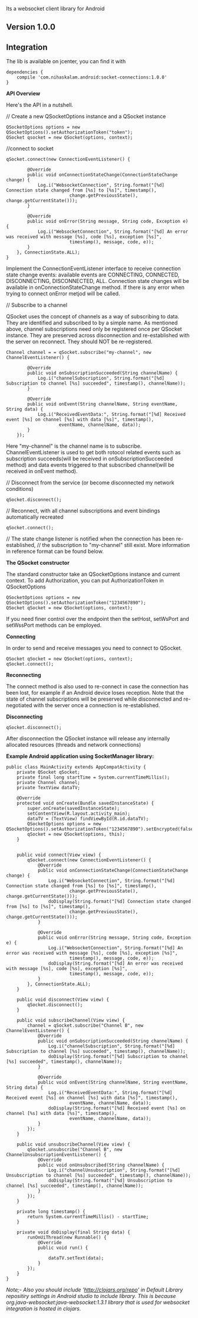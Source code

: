 Its a websocket client library for Android

## Version 1.0.0

## Integration

The lib is available on jcenter, you can find it with 

```
dependencies {
    compile 'com.nihaskalam.android:socket-connections:1.0.0'
}
```

**API Overview**

Here's the API in a nutshell.

// Create a new QSocketOptions instance and a QSocket instance

    QSocketOptions options = new QSocketOptions().setAuthorizationToken("token");
    QSocket qsocket = new QSocket(options, context);

//connect to socket

    qSocket.connect(new ConnectionEventListener() {
    
            @Override
            public void onConnectionStateChange(ConnectionStateChange change) {
                Log.i("WebsocketConnection", String.format("[%d] Connection state changed from [%s] to [%s]", timestamp(),
                            change.getPreviousState(), change.getCurrentState()));
            }
    
            @Override
            public void onError(String message, String code, Exception e) {
                Log.i("WebsocketConnection", String.format("[%d] An error was received with message [%s], code [%s], exception [%s]",
                            timestamp(), message, code, e));
            }
        }, ConnectionState.ALL);
    }
    
Implement the ConnectionEventListener interface to receive connection state change events: available events are CONNECTING, CONNECTED, DISCONNECTING, DISCONNECTED, ALL. 
Connection state changes will be available in onConnectionStateChange method. If there is any error when trying to connect onError metjod will be called. 

// Subscribe to a channel

QSocket uses the concept of channels as a way of subscribing to data. They are identified and subscribed to by a simple name.
As mentioned above, channel subscriptions need only be registered once per QSocket instance. 
They are preserved across disconnection and re-established with the server on reconnect. They should NOT be re-registered.

    Channel channel = = qSocket.subscribe("my-channel", new ChannelEventListener() {

            @Override
            public void onSubscriptionSucceeded(String channelName) {
                Log.i("channelSubscription", String.format("[%d] Subscription to channel [%s] succeeded", timestamp(), channelName));
            }

            @Override
            public void onEvent(String channelName, String eventName, String data) {
                Log.i("ReceivedEventData:", String.format("[%d] Received event [%s] on channel [%s] with data [%s]", timestamp(),
                        eventName, channelName, data));
            }
        });
 Here "my-channel" is the channel name is to subscribe. 
 ChannelEventListener is used to get both rotocol related events such as subscription succeeds(will be received in onSubscriptionSucceeded method) 
 and data events triggered to that subscribed channel(will be received in onEvent method).
        

// Disconnect from the service (or become disconnected my network conditions)

    qSocket.disconnect();

// Reconnect, with all channel subscriptions and event bindings automatically recreated

    qSocket.connect();
    
// The state change listener is notified when the connection has been re-established,
// the subscription to "my-channel" still exist.
More information in reference format can be found below.

**The QSocket constructor**

The standard constructor take an QSocketOptions instance and current context. To add Authorization, you can put AuthorizationToken in QSocketOptions 

    QSocketOptions options = new QSocketOptions().setAuthorizationToken("1234567890");
    QSocket qSocket = new QSocket(options, context);

If you need finer control over the endpoint then the setHost, setWsPort and setWssPort methods can be employed.

**Connecting**

In order to send and receive messages you need to connect to QSocket.

    QSocket qSocket = new QSocket(options, context);
    qSocket.connect();

**Reconnecting**

The connect method is also used to re-connect in case the connection has been lost, for example if an Android device loses reception. Note that the state of channel subscriptions will be preserved while disconnected and re-negotiated with the server once a connection is re-established.

**Disconnecting**

    qSocket.disconnect();
After disconnection the QSocket instance will release any internally allocated resources (threads and network connections)

**Example Android application using SocketManager library:**

    public class MainActivity extends AppCompatActivity {
        private QSocket qSocket;
        private final long startTime = System.currentTimeMillis();
        private Channel channel;
        private TextView dataTV;
    
        @Override
        protected void onCreate(Bundle savedInstanceState) {
            super.onCreate(savedInstanceState);
            setContentView(R.layout.activity_main);
            dataTV = (TextView) findViewById(R.id.dataTV);
            QSocketOptions options = new QSocketOptions().setAuthorizationToken("1234567890").setEncrypted(false);
            qSocket = new QSocket(options, this);
        }
    
    
        public void connect(View view) {
            qSocket.connect(new ConnectionEventListener() {
                @Override
                public void onConnectionStateChange(ConnectionStateChange change) {
                    Log.i("WebsocketConnection", String.format("[%d] Connection state changed from [%s] to [%s]", timestamp(),
                            change.getPreviousState(), change.getCurrentState()));
                    doDisplay(String.format("[%d] Connection state changed from [%s] to [%s]", timestamp(),
                            change.getPreviousState(), change.getCurrentState()));
                }
    
                @Override
                public void onError(String message, String code, Exception e) {
                    Log.i("WebsocketConnection", String.format("[%d] An error was received with message [%s], code [%s], exception [%s]",
                            timestamp(), message, code, e));
                    doDisplay(String.format("[%d] An error was received with message [%s], code [%s], exception [%s]",
                            timestamp(), message, code, e));
                }
            }, ConnectionState.ALL);
        }
    
        public void disconnect(View view) {
            qSocket.disconnect();
        }
    
        public void subscribeChannel(View view) {
            channel = qSocket.subscribe("Channel B", new ChannelEventListener() {
                @Override
                public void onSubscriptionSucceeded(String channelName) {
                    Log.i("channelSubscription", String.format("[%d] Subscription to channel [%s] succeeded", timestamp(), channelName));
                    doDisplay(String.format("[%d] Subscription to channel [%s] succeeded", timestamp(), channelName));
                }
    
                @Override
                public void onEvent(String channelName, String eventName, String data) {
                    Log.i("ReceivedEventData:", String.format("[%d] Received event [%s] on channel [%s] with data [%s]", timestamp(),
                            eventName, channelName, data));
                    doDisplay(String.format("[%d] Received event [%s] on channel [%s] with data [%s]", timestamp(),
                            eventName, channelName, data));
                }
            });
        }
    
        public void unsubscribeChannel(View view) {
            qSocket.unsubscribe("Channel B", new ChannelUnsubscriptionEventListener() {
                @Override
                public void onUnsubscribed(String channelName) {
                    Log.i("channelUnsubscription", String.format("[%d] Unsubscription to channel [%s] succeeded", timestamp(), channelName));
                    doDisplay(String.format("[%d] Unsubscription to channel [%s] succeeded", timestamp(), channelName));
                }
            });
        }
    
        private long timestamp() {
            return System.currentTimeMillis() - startTime;
        }
    
        private void doDisplay(final String data) {
            runOnUiThread(new Runnable() {
                @Override
                public void run() {
    
                    dataTV.setText(data);
                }
            });
        }
    }
    
_Note;- Also you should include 'http://clojars.org/repo' in Default Library repositiry settings in Android studio to include library. This is because org.java-websocket:java-websocket:1.3.1 library that is used for websocket integration is hosted in clojars._
